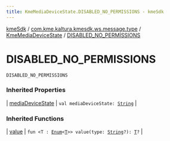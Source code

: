 ```yaml
---
title: KmeMediaDeviceState.DISABLED_NO_PERMISSIONS - kmeSdk
---
```


[kmeSdk](../../index.html) / [com.kme.kaltura.kmesdk.ws.message.type](../index.html) / [KmeMediaDeviceState](index.html) / [DISABLED_NO_PERMISSIONS](./-d-i-s-a-b-l-e-d_-n-o_-p-e-r-m-i-s-s-i-o-n-s.html)

# DISABLED_NO_PERMISSIONS

`DISABLED_NO_PERMISSIONS`

### Inherited Properties

| [mediaDeviceState](media-device-state.html) | `val mediaDeviceState: `[`String`](https://kotlinlang.org/api/latest/jvm/stdlib/kotlin/-string/index.html) |

### Inherited Functions

| [value](value.html) | `fun <T : `[`Enum`](https://kotlinlang.org/api/latest/jvm/stdlib/kotlin/-enum/index.html)`<`[`T`](value.html#T)`>> value(type: `[`String`](https://kotlinlang.org/api/latest/jvm/stdlib/kotlin/-string/index.html)`?): `[`T`](value.html#T)`?` |


